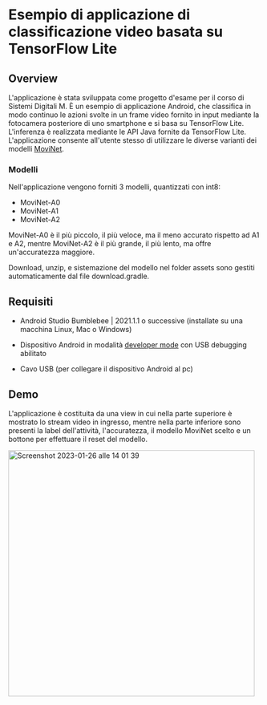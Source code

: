 # Esempio di applicazione di classificazione video basata su TensorFlow Lite

## Overview

L'applicazione è stata sviluppata come progetto d'esame per il corso di Sistemi Digitali M. È un esempio di applicazione Android, che classifica in modo continuo le azioni svolte in un frame video fornito in input mediante la fotocamera posteriore di uno smartphone e si basa su TensorFlow Lite. L'inferenza è realizzata mediante le API Java fornite da TensorFlow Lite. L'applicazione consente all'utente stesso di utilizzare le diverse varianti dei modelli [MoviNet](https://tfhub.dev/s?deployment-format=lite&q=movinet).

### Modelli

Nell'applicazione vengono forniti 3 modelli, quantizzati con int8:
* MoviNet-A0
* MoviNet-A1
* MoviNet-A2

MoviNet-A0 è il più piccolo, il più veloce, ma il meno accurato rispetto ad A1 e A2, mentre MoviNet-A2 è il più grande, il più lento, ma offre un'accuratezza maggiore.

Download, unzip, e sistemazione del modello nel folder assets sono gestiti automaticamente dal file download.gradle.

## Requisiti

*   Android Studio Bumblebee | 2021.1.1 o successive (installate su una macchina Linux, Mac o Windows)

*   Dispositivo Android in modalità
    [developer mode](https://developer.android.com/studio/debug/dev-options)
    con USB debugging abilitato

*   Cavo USB (per collegare il dispositivo Android al pc)

## Demo
L'applicazione è costituita da una view in cui nella parte superiore è mostrato lo stream video in ingresso, mentre nella parte inferiore sono presenti la label dell'attività, l'accuratezza, il modello MoviNet scelto e un bottone per effettuare il reset del modello.

<img width="491" alt="Screenshot 2023-01-26 alle 14 01 39" src="https://user-images.githubusercontent.com/109990354/214842145-3b26e711-3bd9-40a0-bd9f-a6934d6b662d.png">




